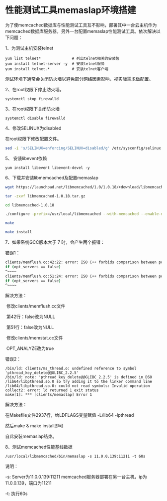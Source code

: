 # 性能测试工具memaslap环境搭建

为了使memcached数据库与性能测试工具互不影响，部署其中一台云主机作为memcached数据库服务器，另外一台配置memaslap性能测试工具。依次解决以下问题：

1、为测试主机安装telnet

```shell
yum list telnet*              # 列出telnet相关的安装包
yum install telnet-server -y  # 安装telnet服务
yum install telnet.*          # 安装telnet客户端

```

测试环境下通常会关闭防火墙以避免部分网络因素影响，视实际需求做配置。

2、在root权限下停止防火墙。

```shell
systemctl stop firewalld
```

3、在root权限下关闭防火墙

```shell
systemctl disable firewalld
```

4、修改SELINUX为disabled

在root权限下修改配置文件。

```sh
sed -i 's/SELINUX=enforcing/SELINUX=disabled/g' /etc/sysconfig/selinux
```

5、 安装libevent依赖

```shell
yum install libevent libevent-devel -y	
```

6、下载并安装libmemcached及配置memaslap

```sh
wget https://launchpad.net/libmemcached/1.0/1.0.18/+download/libmemcached-1.0.18.tar.gz

tar -zxvf libmemcached-1.0.18.tar.gz

cd libmemcached-1.0.18

./configure -prefix=/usr/local/libmemcached --with-memcached --enable-memaslap

make  

make install
```

7、如果系统GCC版本大于 7 时，会产生两个报错：

错误1：

```sh
clients/memflush.cc:42:22: error: ISO C++ forbids comparison between pointer and integer [-fpermissive]
if (opt_servers == false)
^~~~~
clients/memflush.cc:51:24: error: ISO C++ forbids comparison between pointer and integer [-fpermissive]
if (opt_servers == false)
^~~~~

```

解决方法：

​	修改clients/memflush.cc文件

​		第42行：false改为NULL

​		第51行：false改为NULL 

​	修改clients/memstat.cc文件

​		OPT_ANALYZE改为true



错误2：

```shell
/bin/ld: clients/ms_thread.o: undefined reference to symbol 'pthread_key_delete@@GLIBC_2.2.5'
/bin/ld: note: 'pthread_key_delete@@GLIBC_2.2.5' is defined in DSO /lib64/libpthread.so.0 so try adding it to the linker command line
/lib64/libpthread.so.0: could not read symbols: Invalid operation
collect2: error: ld returned 1 exit status
make[1]: *** [clients/memaslap] Error 1

```

解决方法：

在Makefile文件2937行，给LDFLAGS变量赋值 -L/lib64 -lpthread

然后make & make install即可



自此安装memaslap结束。



8、测试memcached性能基线数据

```shell
/usr/local/libmemcached/bin/memaslap -s 11.0.0.139:11211 -t 60s
```

说明：

-s: Server为11.0.0.139:11211 memcached服务器部署在另一台主机，ip为11.0.0.139，端口为11211

-t: 执行60s